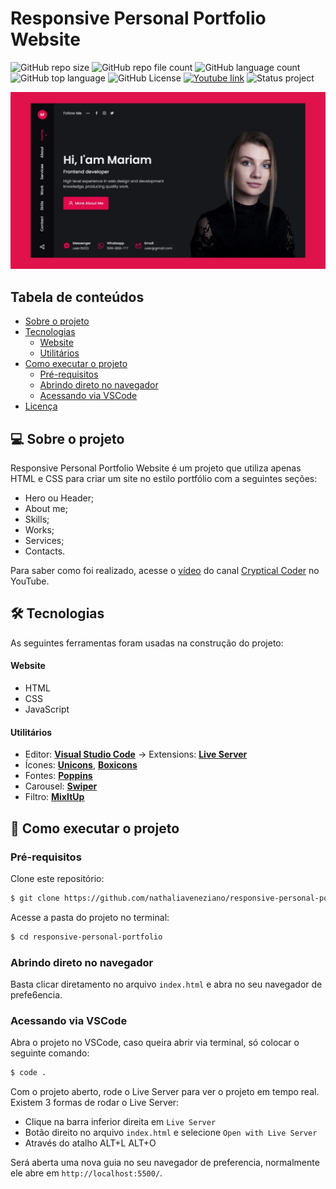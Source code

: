# Responsive Personal Portfolio Website

![GitHub repo size](https://img.shields.io/github/repo-size/nathaliaveneziano/responsive-personal-portfolio?style=for-the-badge)
![GitHub repo file count](https://img.shields.io/github/directory-file-count/nathaliaveneziano/responsive-personal-portfolio?style=for-the-badge)
![GitHub language count](https://img.shields.io/github/languages/count/nathaliaveneziano/responsive-personal-portfolio?style=for-the-badge)
![GitHub top language](https://img.shields.io/github/languages/top/nathaliaveneziano/responsive-personal-portfolio?style=for-the-badge)
![GitHub License](https://img.shields.io/github/license/nathaliaveneziano/responsive-personal-portfolio?style=for-the-badge)
[![Youtube link](https://img.shields.io/badge/YouTube-Cryptical%20Coder-ff0000?style=for-the-badge)](https://www.youtube.com/watch?v=U1sEN3ELIHY)
![Status project](https://img.shields.io/badge/Status-Concluído-2D963D?style=for-the-badge)

![Demonstração do projeto](./assets/img/cover.webp)

## Tabela de conteúdos

<!--ts-->

- [Sobre o projeto](#-sobre-o-projeto)
- [Tecnologias](#-tecnologias)
  - [Website](#website)
  - [Utilitários](#utilitários)
- [Como executar o projeto](#-como-executar-o-projeto)
  - [Pré-requisitos](#pré-requisitos)
  - [Abrindo direto no navegador](#abrindo-direto-no-navegador)
  - [Acessando via VSCode](#acessando-via-vscode)
- [Licença](#-licença)
<!--te-->

## 💻 Sobre o projeto

Responsive Personal Portfolio Website é um projeto que utiliza apenas HTML e CSS para criar um site no estilo portfólio com a seguintes seções:

- Hero ou Header;
- About me;
- Skills;
- Works;
- Services;
- Contacts.

Para saber como foi realizado, acesse o [vídeo](https://www.youtube.com/watch?v=U1sEN3ELIHY) do canal [Cryptical Coder](https://www.youtube.com/@CrypticalCoder) no YouTube.

## 🛠 Tecnologias

As seguintes ferramentas foram usadas na construção do projeto:

#### **Website**

- HTML
- CSS
- JavaScript

#### **Utilitários**

- Editor: **[Visual Studio Code](https://code.visualstudio.com/)** → Extensions: **[Live Server](https://marketplace.visualstudio.com/items?itemName=ritwickdey.LiveServer)**
- Ícones: **[Unicons](https://unicons.iconscout.com/release/v4.0.0/css/line.css)**, **[Boxicons](https://unpkg.com/boxicons@2.1.1/css/boxicons.min.css)**
- Fontes: **[Poppins](https://fonts.googleapis.com/css2?family=Poppins)**
- Carousel: **[Swiper](https://swiperjs.com)**
- Filtro: **[MixItUp](https://www.kunkalabs.com/mixitup)**

## 🚀 Como executar o projeto

### Pré-requisitos

Clone este repositório:

```bash
$ git clone https://github.com/nathaliaveneziano/responsive-personal-portfolio.git
```

Acesse a pasta do projeto no terminal:

```bash
$ cd responsive-personal-portfolio
```

### **Abrindo direto no navegador**

Basta clicar diretamento no arquivo `index.html` e abra no seu navegador de prefe6encia.

### **Acessando via VSCode**

Abra o projeto no VSCode, caso queira abrir via terminal, só colocar o seguinte comando:

```bash
$ code .
```

Com o projeto aberto, rode o Live Server para ver o projeto em tempo real. Existem 3 formas de rodar o Live Server:

- Clique na barra inferior direita em `Live Server`
- Botão direito no arquivo `index.html` e selecione `Open with Live Server`
- Através do atalho ALT+L ALT+O

Será aberta uma nova guia no seu navegador de preferencia, normalmente ele abre em `http://localhost:5500/`.




